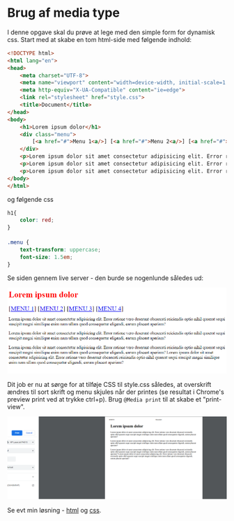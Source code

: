 # Brug af media type

I denne opgave skal du prøve at lege med den simple form for dynamisk css. Start med at skabe en tom html-side med følgende indhold:

```html
<!DOCTYPE html>
<html lang="en">
<head>
    <meta charset="UTF-8">
    <meta name="viewport" content="width=device-width, initial-scale=1.0">
    <meta http-equiv="X-UA-Compatible" content="ie=edge">
    <link rel="stylesheet" href="style.css">
    <title>Document</title>
</head>
<body>
    <h1>Lorem ipsum dolor</h1>
    <div class="menu">
        [<a href="#">Menu 1<a/>] [<a href="#">Menu 2<a/>] [<a href="#">Menu 3<a/>] [<a href="#">Menu 4<a/>]
    </div>
    <p>Lorem ipsum dolor sit amet consectetur adipisicing elit. Error ratione vero deserunt obcaecati reiciendis optio nihil quaerat sequi suscipit magni similique enim nam ullam quod consequatur eligendi, earum placeat aperiam?</p>
    <p>Lorem ipsum dolor sit amet consectetur adipisicing elit. Error ratione vero deserunt obcaecati reiciendis optio nihil quaerat sequi suscipit magni similique enim nam ullam quod consequatur eligendi, earum placeat aperiam?</p>
    <p>Lorem ipsum dolor sit amet consectetur adipisicing elit. Error ratione vero deserunt obcaecati reiciendis optio nihil quaerat sequi suscipit magni similique enim nam ullam quod consequatur eligendi, earum placeat aperiam? Lorem ipsum dolor sit amet consectetur adipisicing elit. Error ratione vero deserunt obcaecati reiciendis optio nihil quaerat sequi suscipit magni similique enim nam ullam quod consequatur eligendi, earum placeat aperiam?</p>
</body>
</html>
```
og følgende css

```css
h1{
    color: red;
}

.menu {
    text-transform: uppercase;
    font-size: 1.5em;
}
```

Se siden gennem live server - den burde se nogenlunde således ud:

![](opgave.png)

Dit job er nu at sørge for at tilføje CSS til style.css således, at overskrift ændres til sort skrift og menu skjules når der printes (se resultat i Chrome's preview print ved at trykke ctrl+p). Brug ```@Media print``` til at skabe et "print-view".

![](opgave2.png)

Se evt min løsning - [html](index.html) og [css](style.css).